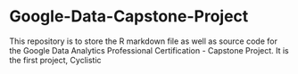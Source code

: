 # Google-Data-Capstone-Project
This repository is to store the R markdown file as well as source code for the Google Data Analytics Professional Certification - Capstone Project. It is the first project, Cyclistic
